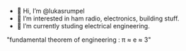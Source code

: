 - 👋 Hi, I’m @lukasrumpel
- 👀 I’m interested in ham radio, electronics, building stuff.
- 🌱 I’m currently studing electrical engineering.

"fundamental theorem of engineering : π ≈ e ≈ 3"

<!---
lukasrumpel/lukasrumpel is a ✨ special ✨ repository because its `README.md` (this file) appears on your GitHub profile.
You can click the Preview link to take a look at your changes.
--->
